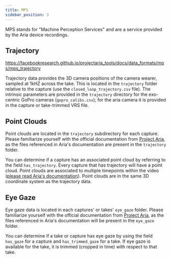 ```yaml
---
title: MPS
sidebar_position: 3
---
```


MPS stands for "Machine Perception Services" and are a service provided by the
Aria device recordings.

## Trajectory
https://facebookresearch.github.io/projectaria_tools/docs/data_formats/mps/mps_trajectory

Trajectory data provides the 3D camera positions of the camera wearer, sampled
at 1kHZ across the take. This is located in the `trajectory` folder relative to
the capture (use the `closed_loop_trajectory.csv` file). The intrinsic
parameters are provided in the `trajectory` directory for the exo-centric GoPro
cameras (`gopro_calibs.csv`); for the aria camera it is provided in the capture
or take-trimmed VRS file.

## Point Clouds

Point clouds are located in the `trajectory` subdirectory for each capture.
Please familiarize yourself with the official documentation from [Project
Aria](https://facebookresearch.github.io/projectaria_tools/docs/data_formats/mps/mps_pointcloud),
as the files referenced in Aria's documentation are present in the `trajectory` folder. 

You can determine if a capture has an associated point cloud by referring to the
field `has_trajectory`. Every capture that has trajectory will have a point
cloud. Point clouds are associated to multiple timepoints within the video
([please read Aria's
documentation](https://facebookresearch.github.io/projectaria_tools/docs/data_formats/mps/mps_pointcloud#what-are-semi-dense-points)).
Point clouds are in the same 3D coordinate system as the trajectory data.

## Eye Gaze

Eye gaze data is located in each captures' or takes' `eye_gaze` folder. Please
familiarize yourself with the official documentation from [Project
Aria](https://facebookresearch.github.io/projectaria_tools/docs/data_formats/mps/mps_eye_gaze),
as the files referenced in Aria's documentation will be present in the
`eye_gaze` folder. 

You can determine if a take or capture has eye gaze by using the field
`has_gaze` for a capture and `has_trimmed_gaze` for a take. If eye gaze is
available for the take, it is trimmed (cropped in time) with respect to that
take.
